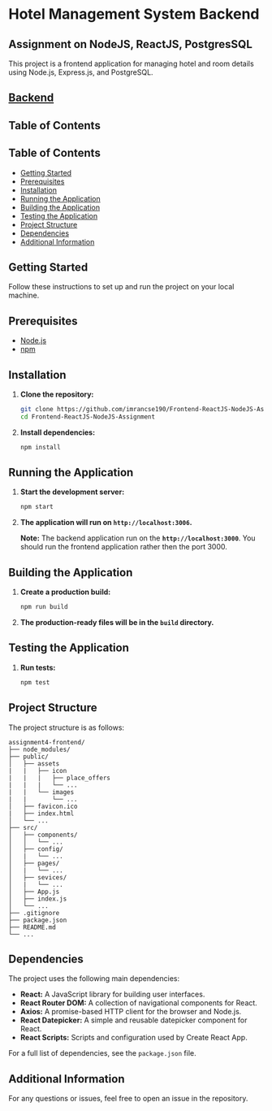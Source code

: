 # Hotel Management System Backend

## Assignment on NodeJS, ReactJS, PostgresSQL

This project is a frontend application for managing hotel and room details using Node.js, Express.js, and PostgreSQL.

## [**Backend**](https://github.com/imrancse190/Backend-ReactJS-NodeJS-Assignment)
## Table of Contents


## Table of Contents

- [Getting Started](#getting-started)
- [Prerequisites](#prerequisites)
- [Installation](#installation)
- [Running the Application](#running-the-application)
- [Building the Application](#building-the-application)
- [Testing the Application](#testing-the-application)
- [Project Structure](#project-structure)
- [Dependencies](#dependencies)
- [Additional Information](#additional-information)

## Getting Started

Follow these instructions to set up and run the project on your local machine.

## Prerequisites

- [Node.js](https://nodejs.org/)
- [npm](https://www.npmjs.com/)

## Installation

1. **Clone the repository:**

   ```sh
   git clone https://github.com/imrancse190/Frontend-ReactJS-NodeJS-Assignment
   cd Frontend-ReactJS-NodeJS-Assignment
   ```

2. **Install dependencies:**

   ```sh
   npm install
   ```

## Running the Application

1. **Start the development server:**

   ```sh
   npm start
   ```

2. **The application will run on `http://localhost:3006`.**

   <b>Note:</b> The backend application run on the **`http://localhost:3000`**. You should run the frontend application rather then the port 3000.

## Building the Application

1. **Create a production build:**

   ```sh
   npm run build
   ```

2. **The production-ready files will be in the `build` directory.**

## Testing the Application

1. **Run tests:**

   ```sh
   npm test
   ```

## Project Structure

The project structure is as follows:

```
assignment4-frontend/
├── node_modules/
├── public/
│   ├── assets
|   |   ├── icon
|   |   |   ├── place_offers
|   |   |   └── ...
|   |   └── images
|   |       └── ...
│   ├── favicon.ico
|   ├── index.html
│   └── ...
├── src/
│   ├── components/
│   │   └── ...
│   ├── config/
│   |   └── ...
│   ├── pages/
│   |   └── ...
│   ├── sevices/
│   |   └── ...
│   ├── App.js
│   ├── index.js
│   └── ...
├── .gitignore
├── package.json
├── README.md
└── ...
```

## Dependencies

The project uses the following main dependencies:

- **React:** A JavaScript library for building user interfaces.
- **React Router DOM:** A collection of navigational components for React.
- **Axios:** A promise-based HTTP client for the browser and Node.js.
- **React Datepicker:** A simple and reusable datepicker component for React.
- **React Scripts:** Scripts and configuration used by Create React App.

For a full list of dependencies, see the `package.json` file.

## Additional Information

For any questions or issues, feel free to open an issue in the repository.
